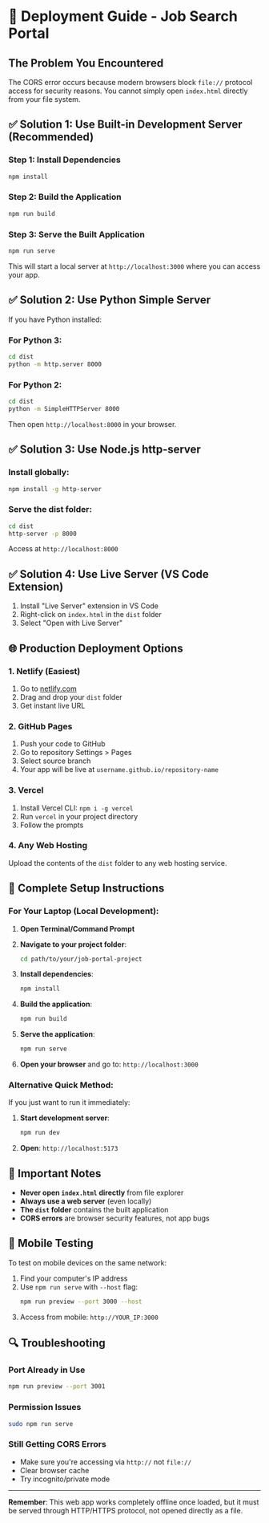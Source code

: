 # 🚀 Deployment Guide - Job Search Portal

## The Problem You Encountered

The CORS error occurs because modern browsers block `file://` protocol access for security reasons. You cannot simply open `index.html` directly from your file system.

## ✅ Solution 1: Use Built-in Development Server (Recommended)

### Step 1: Install Dependencies
```bash
npm install
```

### Step 2: Build the Application
```bash
npm run build
```

### Step 3: Serve the Built Application
```bash
npm run serve
```

This will start a local server at `http://localhost:3000` where you can access your app.

## ✅ Solution 2: Use Python Simple Server

If you have Python installed:

### For Python 3:
```bash
cd dist
python -m http.server 8000
```

### For Python 2:
```bash
cd dist
python -m SimpleHTTPServer 8000
```

Then open `http://localhost:8000` in your browser.

## ✅ Solution 3: Use Node.js http-server

### Install globally:
```bash
npm install -g http-server
```

### Serve the dist folder:
```bash
cd dist
http-server -p 8000
```

Access at `http://localhost:8000`

## ✅ Solution 4: Use Live Server (VS Code Extension)

1. Install "Live Server" extension in VS Code
2. Right-click on `index.html` in the `dist` folder
3. Select "Open with Live Server"

## 🌐 Production Deployment Options

### 1. Netlify (Easiest)
1. Go to [netlify.com](https://netlify.com)
2. Drag and drop your `dist` folder
3. Get instant live URL

### 2. GitHub Pages
1. Push your code to GitHub
2. Go to repository Settings > Pages
3. Select source branch
4. Your app will be live at `username.github.io/repository-name`

### 3. Vercel
1. Install Vercel CLI: `npm i -g vercel`
2. Run `vercel` in your project directory
3. Follow the prompts

### 4. Any Web Hosting
Upload the contents of the `dist` folder to any web hosting service.

## 🔧 Complete Setup Instructions

### For Your Laptop (Local Development):

1. **Open Terminal/Command Prompt**
2. **Navigate to your project folder**:
   ```bash
   cd path/to/your/job-portal-project
   ```

3. **Install dependencies**:
   ```bash
   npm install
   ```

4. **Build the application**:
   ```bash
   npm run build
   ```

5. **Serve the application**:
   ```bash
   npm run serve
   ```

6. **Open your browser** and go to: `http://localhost:3000`

### Alternative Quick Method:

If you just want to run it immediately:

1. **Start development server**:
   ```bash
   npm run dev
   ```

2. **Open**: `http://localhost:5173`

## 🚨 Important Notes

- **Never open `index.html` directly** from file explorer
- **Always use a web server** (even locally)
- **The `dist` folder** contains the built application
- **CORS errors** are browser security features, not app bugs

## 📱 Mobile Testing

To test on mobile devices on the same network:

1. Find your computer's IP address
2. Use `npm run serve` with `--host` flag:
   ```bash
   npm run preview --port 3000 --host
   ```
3. Access from mobile: `http://YOUR_IP:3000`

## 🔍 Troubleshooting

### Port Already in Use
```bash
npm run preview --port 3001
```

### Permission Issues
```bash
sudo npm run serve
```

### Still Getting CORS Errors
- Make sure you're accessing via `http://` not `file://`
- Clear browser cache
- Try incognito/private mode

---

**Remember**: This web app works completely offline once loaded, but it must be served through HTTP/HTTPS protocol, not opened directly as a file.